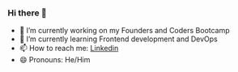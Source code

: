 ### Hi there 👋

- 🔭 I’m currently working on my Founders and Coders Bootcamp
- 🌱 I’m currently learning Frontend development and DevOps
- 📫 How to reach me: [Linkedin](https://www.linkedin.com/in/fearghalkavanagh/)
- 😄 Pronouns: He/Him

<!--
**Feargh/Feargh** is a ✨ _special_ ✨ repository because its `README.md` (this file) appears on your GitHub profile.

Here are some ideas to get you started:
- 👯 I’m looking to collaborate on ...
- 🤔 I’m looking for help with ...
- 💬 Ask me about ...
- ⚡ Fun fact: ...

-->
